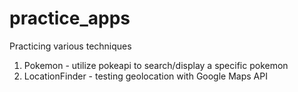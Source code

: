 # practice_apps
Practicing various techniques

1. Pokemon - utilize pokeapi to search/display a specific pokemon
2. LocationFinder - testing geolocation with Google Maps API
